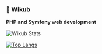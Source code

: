 ### 👋 Wikub

**PHP and Symfony web development**


![Wikub Stats](https://github-readme-stats-guypp26rj-wikubs-projects.vercel.app/api?username=wikub&include_all_commits=true&count_private=true&hide_border=true&show_icons=true)

[![Top Langs](https://github-readme-stats.vercel.app/api/top-langs/?username=wikub&layout=compact&count_private=true&hide_border=true&langs_count=6&include_all_commits=true&hide=blade)](https://github.com/anuraghazra/github-readme-stats)

